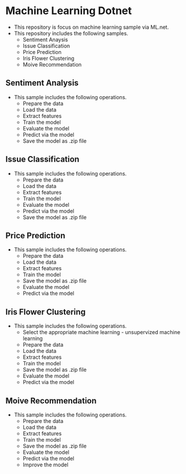 # Machine Learning Dotnet
* This repository is focus on machine learning sample via ML.net.
* This repository includes the following samples.
  * Sentiment Anaysis
  * Issue Classification
  * Price Prediction
  * Iris Flower Clustering
  * Moive Recommendation
  
## Sentiment Analysis
* This sample includes the following operations.
  * Prepare the data
  * Load the data
  * Extract features
  * Train the model
  * Evaluate the model
  * Predict via the model
  * Save the model as .zip file

## Issue Classification
* This sample includes the following operations.
  * Prepare the data
  * Load the data
  * Extract features
  * Train the model
  * Evaluate the model
  * Predict via the model
  * Save the model as .zip file

## Price Prediction
* This sample includes the following operations.
  * Prepare the data
  * Load the data
  * Extract features
  * Train the model
  * Save the model as .zip file
  * Evaluate the model
  * Predict via the model

## Iris Flower Clustering
* This sample includes the following operations.
  * Select the appropriate machine learning - unsupervized machine learning
  * Prepare the data
  * Load the data
  * Extract features
  * Train the model
  * Save the model as .zip file
  * Evaluate the model
  * Predict via the model

## Moive Recommendation
* This sample includes the following operations.
  * Prepare the data
  * Load the data
  * Extract features
  * Train the model
  * Save the model as .zip file
  * Evaluate the model
  * Predict via the model
  * Improve the model